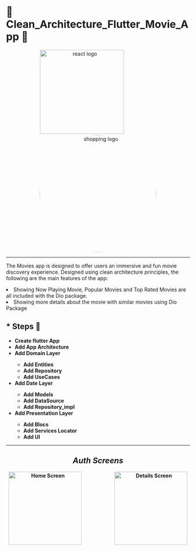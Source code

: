 # 🔹 Clean_Architecture_Flutter_Movie_App 🎥
<div align="center">
    <img src="https://user-images.githubusercontent.com/114832629/230302399-5d8f34e7-bfc5-4597-8fff-6293044f47bd.png" alt="react logo" width=230> 
    &emsp;&emsp;&emsp;&emsp;&emsp;&emsp;
    <img src="https://www.mytechblog.net/wp-content/uploads/2020/09/movie-subtitles.jpg" alt="shopping logo" width="320px" height="auto" style="border-radius:50%"> 
</div>

<hr>

The Movies app is designed to offer users an immersive and fun movie discovery experience. Designed using clean architecture principles, the following are the main features of the app:

<li>Showing Now Playing Movie, Popular Movies and Top Rated Movies are all included with the Dio package.
<li>Showing more details about the movie with similar movies using Dio Package

## \* Steps 🐾

- <b> Create flutter App
- <b> Add App Architecture
- <b> Add Domain Layer
  - Add Entities
  - Add Repository
  - Add UseCases
- <b> Add Date Layer
  - Add Models
  - Add DataSource
  - Add Repository_impl
- <b> Add Presentation Layer
  - Add Blocs
  - Add Services Locator
  - Add UI
 
<hr>
<h2 align="center"> <em>Auth Screens</em></h2>
  <div align="center">
         <img src="https://github.com/AyaAbdElmoneim158/Clean_Architecture_Flutter_Movie_App/assets/114832629/0323b49d-74ed-4a92-a59a-aac06e43b6ed" title="Home Screen" width="200px" height="auto" >                         &emsp;&emsp;&emsp;&emsp;&emsp;&emsp;
         <img src="https://github.com/AyaAbdElmoneim158/Clean_Architecture_Flutter_Movie_App/assets/114832629/602d5107-20d1-46c8-b941-7ba3ed8d1ef8" title="Details Screen" width="200px" height="auto"> 
  </div>
